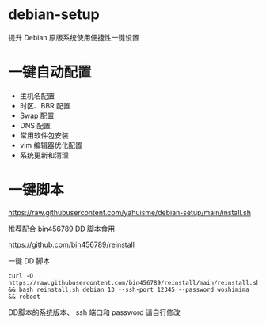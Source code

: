 # debian-setup
提升 Debian 原版系统使用便捷性一键设置

# 一键自动配置
- 主机名配置
- 时区、BBR 配置
- Swap 配置
- DNS 配置
- 常用软件包安装
- vim 编辑器优化配置
- 系统更新和清理

# 一键脚本
https://raw.githubusercontent.com/yahuisme/debian-setup/main/install.sh


推荐配合 bin456789 DD 脚本食用

https://github.com/bin456789/reinstall

一键 DD 脚本
```
curl -O https://raw.githubusercontent.com/bin456789/reinstall/main/reinstall.sh && bash reinstall.sh debian 13 --ssh-port 12345 --password woshimima && reboot
```

DD脚本的系统版本、 ssh 端口和 password 请自行修改

